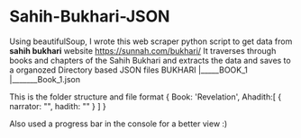 # Sahih-Bukhari-JSON

Using beautifulSoup, I wrote this web scraper python script to get data from **sahih bukhari** website https://sunnah.com/bukhari/
It traverses through books and chapters of the Sahih Bukhari and extracts the data and saves to a organozed Directory based JSON files
BUKHARI
|_____BOOK_1
      |_______Book_1.json
     
This is the folder structure and file format
{
  Book: 'Revelation',
  Ahadith:[
  {
    narrator: "",
    hadith: ""
  }
  ]
}

Also used a progress bar in the console for a better view :)
